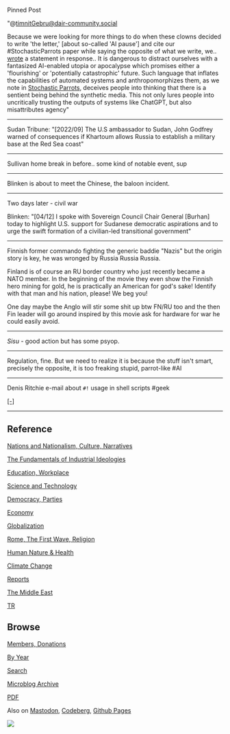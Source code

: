 Pinned Post

"@timnitGebru@dair-community.social

Because we were looking for more things to do when these clowns
decided to write 'the letter,' [about so-called 'AI pause'] and cite
our \#StochasticParrots paper while saying the opposite of what we
write, we.. [wrote](https://www.dair-institute.org/blog/letter-statement-March2023)
a statement in response.. It is dangerous to distract ourselves with a fantasized
AI-enabled utopia or apocalypse which promises either a 'flourishing' or
'potentially catastrophic' future. Such language that inflates the capabilities
of automated systems and anthropomorphizes them, as we note in [Stochastic Parrots](https://dl.acm.org/doi/abs/10.1145/3442188.3445922), 
deceives people into thinking that there is a sentient being behind the
synthetic media. This not only lures people into uncritically trusting
the outputs of systems like ChatGPT, but also misattributes agency"

---

Sudan Tribune: "[2022/09] The U.S ambassador to Sudan, John Godfrey
warned of consequences if Khartoum allows Russia to establish a
military base at the Red Sea coast"

---

Sullivan home break in before.. some kind of notable event, sup

---

Blinken is about to meet the Chinese, the baloon incident.

---

Two days later - civil war

Blinken: "[04/12] I spoke with Sovereign Council Chair General
[Burhan] today to highlight U.S. support for Sudanese democratic
aspirations and to urge the swift formation of a civilian-led
transitional government"

---

Finnish former commando fighting the generic baddie "Nazis" but the
origin story is key, he was wronged by Russia Russia Russia.

Finland is of course an RU border country who just recently became a
NATO member. In the beginning of the movie they even show the Finnish
hero mining for gold, he is practically an American for god's sake!
Identify with that man and his nation, please! We beg you!

One day maybe the Anglo will stir some shit up btw FN/RU too and the
then Fin leader will go around inspired by this movie ask for hardware
for war he could easily avoid.

---

*Sisu* - good action but has some psyop. 

---

Regulation, fine. But we need to realize it is because the stuff isn't
smart, precisely the opposite, it is too freaking stupid, parrot-like
\#AI

---

Denis Ritchie e-mail about `#!` usage in shell scripts \#geek

[[-]](https://s3.masto.ai/media_attachments/files/110/393/849/972/493/682/original/9845aabb05666cb7.jpg)

---

## Reference

[Nations and Nationalism, Culture, Narratives](0119/2013/02/nations-and-nationalism.html)

[The Fundamentals of Industrial Ideologies](0119/2011/04/fundamentals-of-industrial-ideologies.html)

[Education, Workplace](0119/2017/09/education-workplace.html)

[Science and Technology](0119/2018/09/science-technology.html)

[Democracy, Parties](0119/2016/11/democracy.html)

[Economy](2021/01/economy.html)

[Globalization](0119/2018/09/globalization.html)

[Rome, The First Wave, Religion](0119/2017/12/rome.html)

[Human Nature & Health](2020/07/human-nature.html)

[Climate Change](2022/01/climate.html)

[Reports](2021/01/reports.html)

[The Middle East](0119/2019/07/middleeast.html)

[TR](../tr/index.html)

## Browse

[Members, Donations](2022/08/members.html)

[By Year](years.html)

[Search](search.html)

[Microblog Archive](mbl/index.html)

[PDF](https://drive.google.com/uc?export=view&id=1FSi-1MnqXVq_PVTEXzzflwN8-7h92N_R)

Also on 
[Mastodon](https://masto.ai/@muratk3n),
[Codeberg](https://muratk5n.codeberg.page/en/),
[Github Pages](https://muratk5n.github.io/thirdwave/en/)

<img src='https://drive.google.com/uc?export=view&id=1zsIeciFSvlr-sWB84Tc0mfZ_NYqn9VQx'/> 



